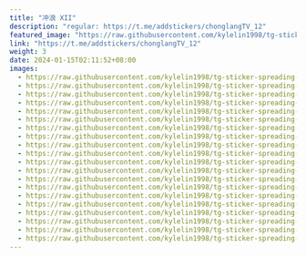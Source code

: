 ```yaml
---
title: "冲浪 XII"
description: "regular: https://t.me/addstickers/chonglangTV_12"
featured_image: "https://raw.githubusercontent.com/kylelin1998/tg-sticker-spreading-worldwide-images/main/img/d44490ea-6455-4fa7-a9ac-aaf92eb56e71.jpg"
link: "https://t.me/addstickers/chonglangTV_12"
weight: 3
date: 2024-01-15T02:11:52+08:00
images:
  - https://raw.githubusercontent.com/kylelin1998/tg-sticker-spreading-worldwide-images/main/img/d44490ea-6455-4fa7-a9ac-aaf92eb56e71.jpg
  - https://raw.githubusercontent.com/kylelin1998/tg-sticker-spreading-worldwide-images/main/img/12c2afa9-33f1-425e-9a24-81a203b880fd.jpg
  - https://raw.githubusercontent.com/kylelin1998/tg-sticker-spreading-worldwide-images/main/img/48989490-ea3e-4573-8e3e-0d3e364b6482.jpg
  - https://raw.githubusercontent.com/kylelin1998/tg-sticker-spreading-worldwide-images/main/img/51687f86-0ebb-413c-b27d-51d668e6f1e6.jpg
  - https://raw.githubusercontent.com/kylelin1998/tg-sticker-spreading-worldwide-images/main/img/144da99d-e902-4215-893f-5c1c1bda618c.jpg
  - https://raw.githubusercontent.com/kylelin1998/tg-sticker-spreading-worldwide-images/main/img/500a871f-c2b8-45d3-9008-20c343c9e1c9.jpg
  - https://raw.githubusercontent.com/kylelin1998/tg-sticker-spreading-worldwide-images/main/img/59e29626-2869-465a-9247-e538f141e08a.jpg
  - https://raw.githubusercontent.com/kylelin1998/tg-sticker-spreading-worldwide-images/main/img/4836eb82-68ea-4a37-828d-037e51821844.jpg
  - https://raw.githubusercontent.com/kylelin1998/tg-sticker-spreading-worldwide-images/main/img/b42495f5-1dc9-4db5-b7e2-e08d2108ed32.jpg
  - https://raw.githubusercontent.com/kylelin1998/tg-sticker-spreading-worldwide-images/main/img/335ce6af-60bc-4af6-b1ce-a90e9d548a55.jpg
  - https://raw.githubusercontent.com/kylelin1998/tg-sticker-spreading-worldwide-images/main/img/2ca30162-9a0d-4639-8474-6e8df1aaeac7.jpg
  - https://raw.githubusercontent.com/kylelin1998/tg-sticker-spreading-worldwide-images/main/img/9234c735-3210-42a9-82d3-246c7983663d.jpg
  - https://raw.githubusercontent.com/kylelin1998/tg-sticker-spreading-worldwide-images/main/img/92244158-0aa2-47e7-a8fe-674517fe0a00.jpg
  - https://raw.githubusercontent.com/kylelin1998/tg-sticker-spreading-worldwide-images/main/img/fc5df586-96af-4658-8b45-f462506fb738.jpg
  - https://raw.githubusercontent.com/kylelin1998/tg-sticker-spreading-worldwide-images/main/img/290e227d-000f-4cbe-8660-2f74f4052bad.jpg
  - https://raw.githubusercontent.com/kylelin1998/tg-sticker-spreading-worldwide-images/main/img/400052f6-b3b1-43eb-b316-116ed09dda9b.jpg
  - https://raw.githubusercontent.com/kylelin1998/tg-sticker-spreading-worldwide-images/main/img/633bcff4-e120-4373-98f3-225d914ee3df.jpg
  - https://raw.githubusercontent.com/kylelin1998/tg-sticker-spreading-worldwide-images/main/img/5aff0847-2e9b-43e9-a844-9e9af901db7c.jpg
  - https://raw.githubusercontent.com/kylelin1998/tg-sticker-spreading-worldwide-images/main/img/0669ef19-9896-4b37-8b36-0e8b5f6c8ebc.jpg
  - https://raw.githubusercontent.com/kylelin1998/tg-sticker-spreading-worldwide-images/main/img/fd6e0fd5-e5a5-439b-b33c-1cd2aded5c86.jpg
---
```


